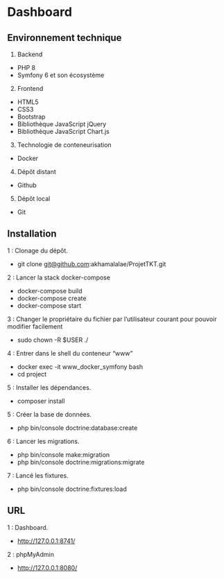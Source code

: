 # Dashboard

## Environnement technique

  1. Backend
  - PHP 8
  - Symfony 6 et son écosystème

2. Frontend
  - HTML5
  - CSS3
  - Bootstrap
  - Bibliothèque JavaScript jQuery
  - Bibliothèque JavaScript Chart.js 

3. Technologie de conteneurisation
  - Docker

4. Dépôt distant
  - Github

5. Dépôt local
  - Git

## Installation

1 : Clonage du dépôt.
  - git clone git@github.com:akhamalalae/ProjetTKT.git

2 : Lancer la stack docker-compose
  - docker-compose build
  - docker-compose create
  - docker-compose start 

3 : Changer le propriétaire du fichier par l’utilisateur courant pour pouvoir modifier facilement
  - sudo chown -R $USER ./

4 : Entrer dans le shell du conteneur “www”
  - docker exec -it www_docker_symfony bash
  - cd project

5 : Installer les dépendances.
   - composer install

5 : Créer la base de données.
  - php bin/console doctrine:database:create

6 : Lancer les migrations.
  - php bin/console make:migration
  - php bin/console doctrine:migrations:migrate

7 : Lancé les fixtures.
  - php bin/console doctrine:fixtures:load


## URL

1 : Dashboard.
   - http://127.0.0.1:8741/

2 : phpMyAdmin
  - http://127.0.0.1:8080/